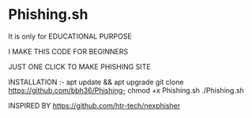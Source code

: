# Phishing.sh

It is only for EDUCATIONAL PURPOSE 

I MAKE THIS CODE FOR BEGINNERS 

JUST ONE CLICK TO MAKE PHISHING SITE



INSTALLATION :- 
apt update && apt upgrade
git clone https://github.com/bbh36/Phishing-
chmod +x Phishing.sh
./Phishing.sh










INSPIRED BY https://github.com/htr-tech/nexphisher


